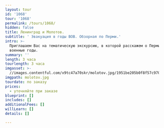 ```yaml
---
layout: tour
id: '1068'
tour: '1068'
permalink: /tours/1068/
hidden: false
title: Ленинград и Молотов.
subtitle: ' Эвакуация в годы ВОВ. Обзорная по Перми.'
intro: >-
  Приглашаем Вас на тематическую экскурсию, в которой расскажем о Перми в
  военные годы. 
summary: ''
length: 3 часа
tourlength: 3 часа
imgasset: >-
  //images.contentful.com/x9tc47a70skr/molotov.jpg/1951be205b0f8f57c970cb7a50999175/molotov.jpg
imgpath: molotov.jpg
tourdate: по заказу
prices:
  - уточняйте при заказе
blueprint: []
includes: []
additionalFees: []
willLearn: []
details: []

---
```

